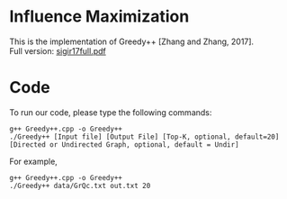 # Influence Maximization
This is the implementation of Greedy++ [Zhang and Zhang, 2017].     
Full version: [sigir17full.pdf](sigir17full.pdf)

# Code
To run our code, please type the following commands:
```
g++ Greedy++.cpp -o Greedy++
./Greedy++ [Input file] [Output File] [Top-K, optional, default=20] [Directed or Undirected Graph, optional, default = Undir]
```
For example,
```
g++ Greedy++.cpp -o Greedy++
./Greedy++ data/GrQc.txt out.txt 20
```
